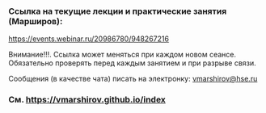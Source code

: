 
### Ссылка на текущие лекции и практические занятия (Марширов): 

https://events.webinar.ru/20986780/948267216

Внимание!!!. Ссылка может меняться при каждом новом сеансе. Обязательно проверять перед каждым занятием и при разрыве связи.

Сообщения (в качестве чата) писать на электронку: vmarshirov@hse.ru




### См.  https://vmarshirov.github.io/index
